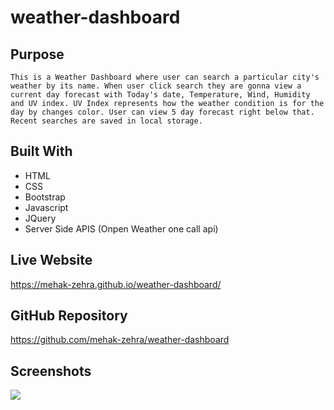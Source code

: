 # weather-dashboard

## Purpose
```
This is a Weather Dashboard where user can search a particular city's weather by its name. When user click search they are gonna view a current day forecast with Today's date, Temperature, Wind, Humidity and UV index. UV Index represents how the weather condition is for the day by changes color. User can view 5 day forecast right below that. Recent searches are saved in local storage.
```


## Built With
- HTML
- CSS 
- Bootstrap
- Javascript
- JQuery
- Server Side APIS (Onpen Weather one call api)

## Live Website
https://mehak-zehra.github.io/weather-dashboard/

## GitHub Repository
https://github.com/mehak-zehra/weather-dashboard

## Screenshots

![](/assets/images/screenshots/weather-dashboard-ss.png)
